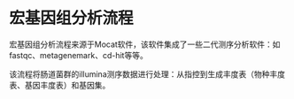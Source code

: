 # 宏基因组分析流程


宏基因组分析流程来源于Mocat软件，该软件集成了一些二代测序分析软件：如fastqc、metagenemark、cd-hit等等。

该流程将肠道菌群的illumina测序数据进行处理：从指控到生成丰度表（物种丰度表、基因丰度表）和基因集。
